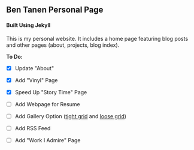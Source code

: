 ## Ben Tanen Personal Page
#### Built Using Jekyll

This is my personal website. It includes a home page featuring blog posts and other pages (about, projects, blog index).

**To Do:**
- [x] Update "About"
- [x] Add "Vinyl" Page
- [x] Speed Up "Story Time" Page
- [ ] Add Webpage for Resume
- [ ] Add Gallery Option ([tight grid](http://ben-tanen.com/2016/11/10/stpaul-broken-bones.html) and [loose grid](http://stephaniestamm.com/))
- [ ] Add RSS Feed
- [ ] Add "Work I Admire" Page


